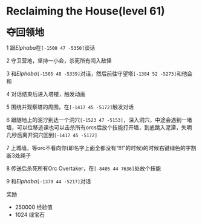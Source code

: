 # Reclaiming the House(level 61)
<span style="font-size: 25px;">**夺回领地**</span>

1 跟*Elphaba*在`[-1500 47 -5350]`谈话

2 守卫营地，坚持一小会，杀死所有闯入敌怪

3 和*Elphaba*`[-1505 48 -5339]`对话，然后前往守望塔`[-1384 52 -5273]`和他会和

4 对话结束后进入塔楼，触发动画

5 围绕并观察塔的周围，在`[-1417 45 -5172]`触发对话

6 跟随地上的泥泞到达一个洞穴`[-1523 47 -5153]`，深入洞穴，中途会遇到一堵墙，可以位移逃课也可以击杀所有orcs后放个技能打开墙，到底跳入泥潭，失明几秒后离开洞穴回到`[-1417 45 -5172]`

7 上城墙，等orc不看向你(即名字上面全都没有“!!!”的时候)的时候右键绿色的字割断3处绳子

8 传送后杀死所有Orc Overtaker，在`[-8405 44 7636]`处放个技能

9 和*Elphaba*`[-1379 44 -5217]`对话

奖励
+ 250000 经验值
+ 1024 绿宝石